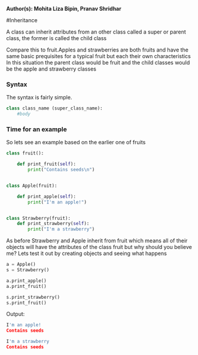 **Author(s): Mohita Liza Bipin, Pranav Shridhar**

#Inheritance

A class can inherit attributes from an other class called a super or parent class,
the former is called the child class

Compare this to fruit.Apples and strawberries are both fruits and have
the same basic prequisites for a typical fruit but each their own characteristics
In this situation the parent class would be fruit and the child classes would be
the apple and strawberry classes

### Syntax

The syntax is fairly simple.

```python
class class_name (super_class_name):
    #body
   ```

### Time for an example

So lets see an example based on the earlier one of fruits

```python
class fruit():

    def print_fruit(self):
        print("Contains seeds\n")


class Apple(fruit):

    def print_apple(self):
        print("I'm an apple!")


class Strawberry(fruit):
    def print_strawberry(self):
        print("I'm a strawberry")

```

As before Strawberry and Apple inherit from fruit which means all of their
objects will have the attributes of the class fruit but why should you believe me?
Lets test it out by creating objects and seeing what happens

```python
a = Apple()
s = Strawberry()

a.print_apple()
a.print_fruit()

s.print_strawberry()
s.print_fruit()
```


Output:

```python
I'm an apple!
Contains seeds

I'm a strawberry
Contains seeds
```

